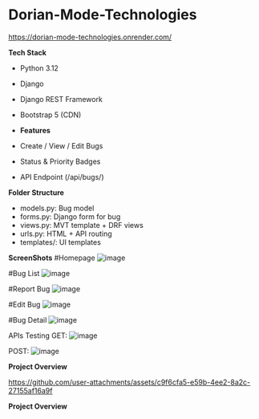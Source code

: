 # Dorian-Mode-Technologies

https://dorian-mode-technologies.onrender.com/

**Tech Stack**
- Python 3.12
- Django
- Django REST Framework
- Bootstrap 5 (CDN)

- **Features**
- Create / View / Edit Bugs
- Status & Priority Badges
- API Endpoint (/api/bugs/)

**Folder Structure**
- models.py: Bug model
- forms.py: Django form for bug
- views.py: MVT template + DRF views
- urls.py: HTML + API routing
- templates/: UI templates

**ScreenShots**
#Homepage
![image](https://github.com/user-attachments/assets/dd4b1834-4d00-4ac7-b5fa-09a7c8484a45)

#Bug List
![image](https://github.com/user-attachments/assets/ec216745-2b5d-4693-8b6c-eeabebd17d87)

#Report Bug
![image](https://github.com/user-attachments/assets/1f786af6-13ef-481a-9538-0f685823cbe3)

#Edit Bug
![image](https://github.com/user-attachments/assets/468d53d1-9ef2-47b4-af6c-beaeeb0decbc)

#Bug Detail
![image](https://github.com/user-attachments/assets/07aeab57-2102-49f9-a354-9537570b5575)

APIs Testing
GET:
![image](https://github.com/user-attachments/assets/d83d303e-ba5b-4a64-abf0-13ed5df3b72a)

POST:
![image](https://github.com/user-attachments/assets/c25b08f8-91c8-470f-9958-9690fa3db197)



**Project Overview**


https://github.com/user-attachments/assets/c9f6cfa5-e59b-4ee2-8a2c-27155af16a9f



**Project Overview**

